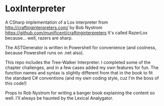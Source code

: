 # LoxInterpreter

A CSharp implementation of a Lox interpreter from http://craftinginterpreters.com/ by Bob Nystrom https://github.com/munificent/craftinginterpreters
It's called RazerLox because... well, razers are sharp.

The ASTGenerator is written in Powershell for convenience (and coolness, because Powershell runs on .net also).

This repo includes the Tree-Walker Interpreter. I completed some of the chapter challenges, and in a few cases added my own features for fun. The function names and syntax is slightly different from that in the book to fit the standard C# conventions (and my own coding style, cuz I'm the boss of this code!)

Props to Rob Nystrom for writing a banger book explaining the content so well. I'll always be haunted by the Lexical Analygator.
